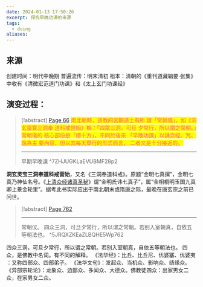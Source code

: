 ```yaml
---
date: 2024-01-13 17:50:26
excerpt: 探究早晚功课的来源
tags:
  - doing
aliases:
---
```

## 来源
创建时间：明代中晚期
普遍流传：明末清初
祖本：清朝的《重刊道藏辑要·张集》中收有《清微宏范道门功课》和《太上玄门功课经》

## 演变过程：
> [!abstract] [Page 66](zotero://open-pdf/library/items/EVUBMF28?page=2&annotation=7ZHJUGKL)
>  <mark style="color: #ff6666;">南北朝時，道教的宮觀道士有所 謂「常朝儀」，如《洞玄靈寶三洞奉 道科戒營始》稱：「四眾三洞，可旦 夕常行，所以謂之常朝。」常朝儀的 核心部份是「禮十方」，不同於後來 「早晚功課」以誦念經、咒、誥為主 要內容，但以其每天舉行的形式而言， 二者又是十分接近的。</mark>
> 
> * * *
> 
> 早期早晚课
> ^7ZHJUGKLaEVUBMF28p2

**洞玄灵宝三洞奉道科戒营始**，又名《三洞奉道科戒》。原题“金明七真撰”，金明七真乃神仙名号。《[上清众经诸真圣秘](https://zh.daoinfo.org/wiki/%E4%B8%8A%E6%B8%85%E7%9C%BE%E7%B6%93%E8%AB%B8%E7%9C%9F%E8%81%96%E7%A7%98 "上清众经诸真圣秘")》谓“金明氏讳七真子”，属“金相桐明玉国九真卿上景金轮里”。据考此书实际应出于南北朝末或隋唐之际，最晚在唐玄宗之前已问世。

> [!abstract] [Page 762](zotero://open-pdf/library/items/ZLBQHE5W?page=762&annotation=5JRQXZKE)
> <mark style="color: #ffd400;"></mark>
> 
> * * *
> 
> 常朝仪。
> 四众三洞，可旦夕常行，所以谓之常朝。若别入室朝真，自依五等朝法也。
> ^5JRQXZKEaZLBQHE5Wp762

四众三洞，可旦夕常行，所以谓之常朝。若别入室朝真，自依五等朝法也。
	四众，是佛教中名词。有不同的解释。
	《法华经》：比丘、比丘尼、优婆塞、优婆夷︰又称四部众、四部弟子。
	《法华文句》：发起众、当机众、影响众、结缘众。
	《异部宗轮论》：龙象众、边鄙众、多闻众、大德众。佛教徒四众：出家男女二众，在家男女二众。